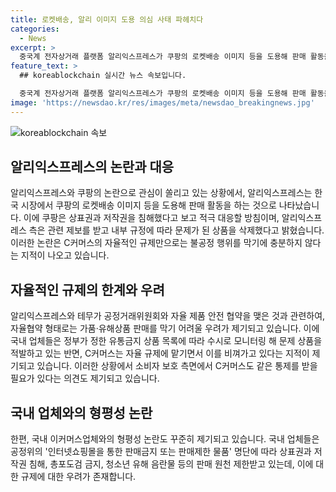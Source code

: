 ```yaml
---
title: 로켓배송, 알리 이미지 도용 의심 사태 파헤치다
categories:
  - News
excerpt: >
  중국계 전자상거래 플랫폼 알리익스프레스가 쿠팡의 로켓배송 이미지 등을 도용해 판매 활동을 하는 것으로 나타났다. 알리익스프레스는 쿠팡이 중국에서 직매입해 로켓배송으로 판매하는 상품을 다수 취급하고 있으며, 해당 상품의 판매자를 입점시켜 중개하는 방식으로 운영되고 있다. 쿠팡은 상표권과 저작권 침해로 대응할 방침이며, 알리익스프레스는 해당 상품을 삭제했다고 밝혔다. 이에 일각에서는 C커머스의 자율적인 규제만으로는 불공정 행위를 막기에 충분하지 않다는 지적이 나오고 있으며, 국내 이커머스업체와의 형평성 논란도 지속되고 있다.
feature_text: >
  ## koreablockchain 실시간 뉴스 속보입니다.

  중국계 전자상거래 플랫폼 알리익스프레스가 쿠팡의 로켓배송 이미지 등을 도용해 판매 활동을 하는 것으로 나타났다. 알리익스프레스는 쿠팡이 중국에서 직매입해 로켓배송으로 판매하는 상품을 다수 취급하고 있으며, 해당 상품의 판매자를 입점시켜 중개하는 방식으로 운영되고 있다. 쿠팡은 상표권과 저작권 침해로 대응할 방침이며, 알리익스프레스는 해당 상품을 삭제했다고 밝혔다. 이에 일각에서는 C커머스의 자율적인 규제만으로는 불공정 행위를 막기에 충분하지 않다는 지적이 나오고 있으며, 국내 이커머스업체와의 형평성 논란도 지속되고 있다.
image: 'https://newsdao.kr/res/images/meta/newsdao_breakingnews.jpg'
---
```


<p><img src="https://newsdao.kr/res/images/meta/newsdao_breakingnews.jpg" alt="koreablockchain 속보" /></p>

<h2 data-ke-size="size26">알리익스프레스의 논란과 대응</h2>

<p data-ke-size="size16">알리익스프레스와 쿠팡의 논란으로 관심이 쏠리고 있는 상황에서, 알리익스프레스는 한국 시장에서 쿠팡의 로켓배송 이미지 등을 도용해 판매 활동을 하는 것으로 나타났습니다. 이에 쿠팡은 상표권과 저작권을 침해했다고 보고 적극 대응할 방침이며, 알리익스프레스 측은 관련 제보를 받고 내부 규정에 따라 문제가 된 상품을 삭제했다고 밝혔습니다. 이러한 논란은 C커머스의 자율적인 규제만으로는 불공정 행위를 막기에 충분하지 않다는 지적이 나오고 있습니다. </p>

<h2 data-ke-size="size26">자율적인 규제의 한계와 우려</h2>

<p data-ke-size="size16">알리익스프레스와 테무가 공정거래위원회와 자율 제품 안전 협약을 맺은 것과 관련하여, 자율협약 형태로는 가품·유해상품 판매를 막기 어려울 우려가 제기되고 있습니다. 이에 국내 업체들은 정부가 정한 유통금지 상품 목록에 따라 수시로 모니터링 해 문제 상품을 적발하고 있는 반면, C커머스는 자율 규제에 맡기면서 이를 비껴가고 있다는 지적이 제기되고 있습니다. 이러한 상황에서 소비자 보호 측면에서 C커머스도 같은 통제를 받을 필요가 있다는 의견도 제기되고 있습니다.</p>

<h2 data-ke-size="size26">국내 업체와의 형평성 논란</h2>

<p data-ke-size="size16">한편, 국내 이커머스업체와의 형평성 논란도 꾸준히 제기되고 있습니다. 국내 업체들은 공정위의 '인터넷쇼핑몰을 통한 판매금지 또는 판매제한 물품' 명단에 따라 상표권과 저작권 침해, 총포도검 금지, 청소년 유해 음란물 등의 판매 원천 제한받고 있는데, 이에 대한 규제에 대한 우려가 존재합니다.</p>

